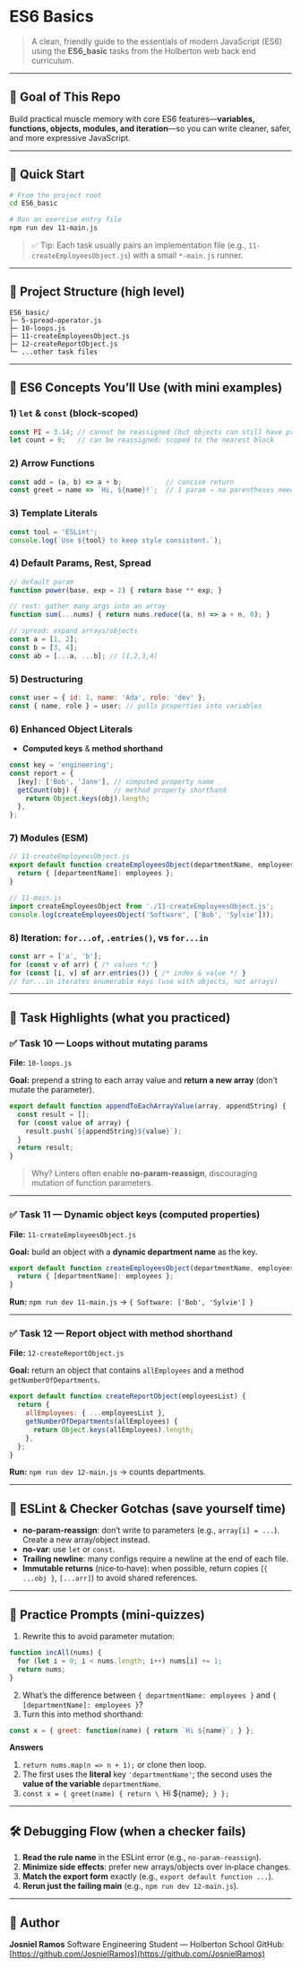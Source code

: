 # ES6 Basics

> A clean, friendly guide to the essentials of modern JavaScript (ES6) using the **ES6\_basic** tasks from the Holberton web back end curriculum.

---

## 🎯 Goal of This Repo

Build practical muscle memory with core ES6 features—**variables, functions, objects, modules, and iteration**—so you can write cleaner, safer, and more expressive JavaScript.

---

## 🧭 Quick Start

```bash
# From the project root
cd ES6_basic

# Run an exercise entry file
npm run dev 11-main.js
```

> ✅ Tip: Each task usually pairs an implementation file (e.g., `11-createEmployeesObject.js`) with a small `*-main.js` runner.

---

## 📁 Project Structure (high level)

```
ES6_basic/
├─ 5-spread-operator.js
├─ 10-loops.js
├─ 11-createEmployeesObject.js
├─ 12-createReportObject.js
└─ ...other task files
```

---

## 🧠 ES6 Concepts You’ll Use (with mini examples)

### 1) `let` & `const` (block‑scoped)

```js
const PI = 3.14; // cannot be reassigned (but objects can still have properties changed)
let count = 0;   // can be reassigned; scoped to the nearest block
```

### 2) Arrow Functions

```js
const add = (a, b) => a + b;           // concise return
const greet = name => `Hi, ${name}!`;  // 1 param → no parentheses needed
```

### 3) Template Literals

```js
const tool = 'ESLint';
console.log(`Use ${tool} to keep style consistent.`);
```

### 4) Default Params, Rest, Spread

```js
// default param
function power(base, exp = 2) { return base ** exp; }

// rest: gather many args into an array
function sum(...nums) { return nums.reduce((a, n) => a + n, 0); }

// spread: expand arrays/objects
const a = [1, 2];
const b = [3, 4];
const ab = [...a, ...b]; // [1,2,3,4]
```

### 5) Destructuring

```js
const user = { id: 1, name: 'Ada', role: 'dev' };
const { name, role } = user; // pulls properties into variables
```

### 6) Enhanced Object Literals

* **Computed keys** & **method shorthand**

```js
const key = 'engineering';
const report = {
  [key]: ['Bob', 'Jane'], // computed property name
  getCount(obj) {         // method property shorthand
    return Object.keys(obj).length;
  },
};
```

### 7) Modules (ESM)

```js
// 11-createEmployeesObject.js
export default function createEmployeesObject(departmentName, employees) {
  return { [departmentName]: employees };
}

// 11-main.js
import createEmployeesObject from './11-createEmployeesObject.js';
console.log(createEmployeesObject('Software', ['Bob', 'Sylvie']));
```

### 8) Iteration: `for...of`, `.entries()`, vs `for...in`

```js
const arr = ['a', 'b'];
for (const v of arr) { /* values */ }
for (const [i, v] of arr.entries()) { /* index & value */ }
// for...in iterates enumerable keys (use with objects, not arrays)
```

---

## 🧪 Task Highlights (what you practiced)

### ✅ Task 10 — Loops without mutating params

**File:** `10-loops.js`

**Goal:** prepend a string to each array value and **return a new array** (don’t mutate the parameter).

```js
export default function appendToEachArrayValue(array, appendString) {
  const result = [];
  for (const value of array) {
    result.push(`${appendString}${value}`);
  }
  return result;
}
```

> Why? Linters often enable **no-param-reassign**, discouraging mutation of function parameters.

---

### ✅ Task 11 — Dynamic object keys (computed properties)

**File:** `11-createEmployeesObject.js`

**Goal:** build an object with a **dynamic department name** as the key.

```js
export default function createEmployeesObject(departmentName, employees) {
  return { [departmentName]: employees };
}
```

**Run:** `npm run dev 11-main.js` → `{ Software: ['Bob', 'Sylvie'] }`

---

### ✅ Task 12 — Report object with method shorthand

**File:** `12-createReportObject.js`

**Goal:** return an object that contains `allEmployees` and a method `getNumberOfDepartments`.

```js
export default function createReportObject(employeesList) {
  return {
    allEmployees: { ...employeesList },
    getNumberOfDepartments(allEmployees) {
      return Object.keys(allEmployees).length;
    },
  };
}
```

**Run:** `npm run dev 12-main.js` → counts departments.

---

## 🧹 ESLint & Checker Gotchas (save yourself time)

* **no-param-reassign**: don’t write to parameters (e.g., `array[i] = ...`). Create a new array/object instead.
* **no-var**: use `let` or `const`.
* **Trailing newline**: many configs require a newline at the end of each file.
* **Immutable returns** (nice‑to‑have): when possible, return copies (`{ ...obj }`, `[...arr]`) to avoid shared references.

---

## 🧩 Practice Prompts (mini‑quizzes)

1. Rewrite this to avoid parameter mutation:

```js
function incAll(nums) {
  for (let i = 0; i < nums.length; i++) nums[i] += 1;
  return nums;
}
```

2. What’s the difference between `{ departmentName: employees }` and `{ [departmentName]: employees }`?
3. Turn this into method shorthand:

```js
const x = { greet: function(name) { return `Hi ${name}`; } };
```

**Answers**

1. `return nums.map(n => n + 1);` or clone then loop.
2. The first uses the **literal** key `'departmentName'`; the second uses the **value of the variable** `departmentName`.
3. `const x = { greet(name) { return \
   `Hi \${name}`; } };`

---

## 🛠️ Debugging Flow (when a checker fails)

1. **Read the rule name** in the ESLint error (e.g., `no-param-reassign`).
2. **Minimize side effects**: prefer new arrays/objects over in‑place changes.
3. **Match the export form** exactly (e.g., `export default function ...`).
4. **Rerun just the failing main** (e.g., `npm run dev 12-main.js`).

---

## 👤 Author

**Josniel Ramos**
Software Engineering Student — Holberton School
GitHub: [https://github.com/JosnielRamos](https://github.com/JosnielRamos)
